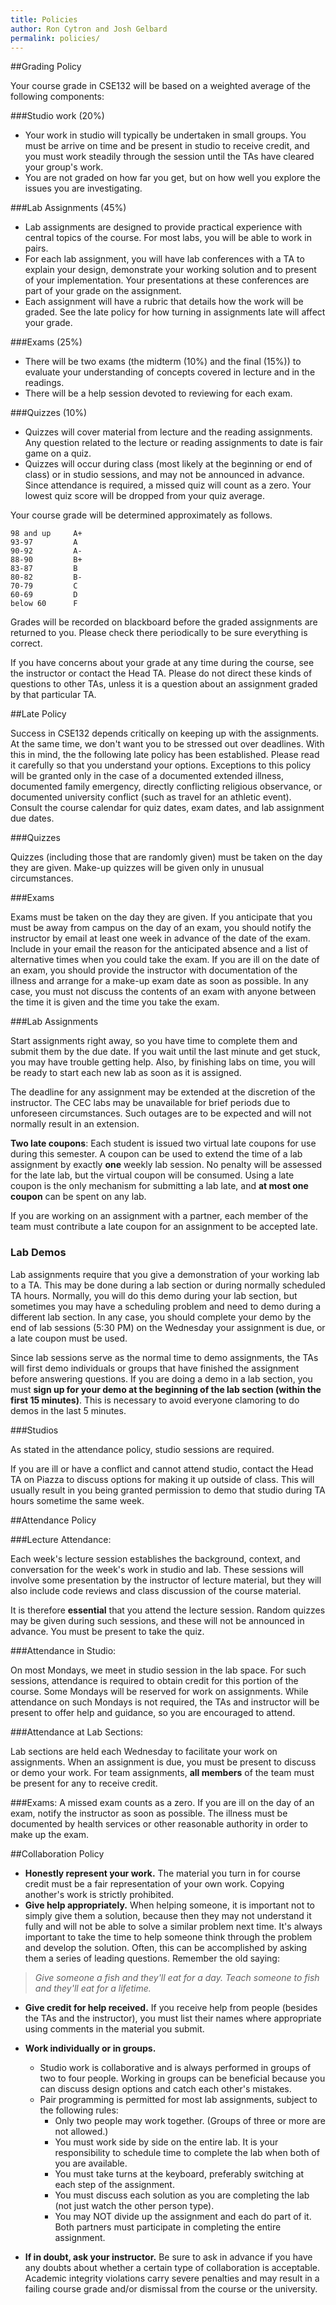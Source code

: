 ```yaml
---
title: Policies
author: Ron Cytron and Josh Gelbard
permalink: policies/
---
```


##Grading Policy

Your course grade in CSE132 will be based on a weighted average of the following components:

###Studio work (20%)
- Your work in studio will typically be undertaken in small groups. You must be arrive on time and be present in studio to receive credit, and you must work steadily through the session until the TAs have cleared your group's work.
- You are not graded on how far you get, but on how well you explore the issues you are investigating.

###Lab Assignments (45%)
- Lab assignments are designed to provide practical experience with central topics of the course. For most labs, you will be able to work in pairs.
- For each lab assignment, you will have lab conferences with a TA to explain your design, demonstrate your working solution and to present of your implementation. Your presentations at these conferences are part of your grade on the assignment. 
- Each assignment will have a rubric that details how the work will be graded. See the late policy for how turning in assignments late will affect your grade.

###Exams (25%)
- There will be two exams (the midterm (10%) and the final (15%)) to evaluate your understanding of concepts covered in lecture and in the readings. 
- There will be a help session devoted to reviewing for each exam.

###Quizzes (10%)
- Quizzes will cover material from lecture and the reading assignments. Any question related to the lecture or reading assignments to date is fair game on a quiz. 
- Quizzes will occur during class (most likely at the beginning or end of class) or in studio sessions, and may not be announced in advance. Since attendance is required, a missed quiz will count as a zero. Your lowest quiz score will be dropped from your quiz average.

Your course grade will be determined approximately as follows.

	98 and up     A+
	93-97         A
	90-92         A-
	88-90         B+
	83-87         B
	80-82         B-
	70-79         C
	60-69         D
	below 60      F

Grades will be recorded on blackboard before the graded assignments are returned to you. Please check there periodically to be sure everything is correct. 

If you have concerns about your grade at any time during the course, see the instructor or contact the Head TA. Please do not direct these kinds of questions to other TAs, unless it is a question about an assignment graded by that particular TA.

##Late Policy

Success in CSE132 depends critically on keeping up with the assignments. At the same time, we don't want you to be stressed out over deadlines. With this in mind, the the following late policy has been established. Please read it carefully so that you understand your options. Exceptions to this policy will be granted only in the case of a documented extended illness, documented family emergency, directly conflicting religious observance, or documented university conflict (such as travel for an athletic event).
Consult the course calendar for quiz dates, exam dates, and lab assignment due dates.

###Quizzes

Quizzes (including those that are randomly given) must be taken on the day they are given. Make-up quizzes will be given only in unusual circumstances. 

###Exams

Exams must be taken on the day they are given. If you anticipate that you must be away from campus on the day of an exam, you should notify the instructor by email at least one week in advance of the date of the exam. Include in your email the reason for the anticipated absence and a list of alternative times when you could take the exam. If you are ill on the date of an exam, you should provide the instructor with documentation of the illness and arrange for a make-up exam date as soon as possible. In any case, you must not discuss the contents of an exam with anyone between the time it is given and the time you take the exam.

###Lab Assignments

Start assignments right away, so you have time to complete them and submit them by the due date. If you wait until the last minute and get stuck, you may have trouble getting help. Also, by finishing labs on time, you will be ready to start each new lab as soon as it is assigned.

The deadline for any assignment may be extended at the discretion of the instructor. The CEC labs may be unavailable for brief periods due to unforeseen circumstances. Such outages are to be expected and will not normally result in an extension.

**Two late coupons**: Each student is issued two virtual late coupons for use during this semester. A coupon can be used to extend the time of a lab assignment by exactly **one** weekly lab session. No penalty will be assessed for the late lab, but the virtual coupon will be consumed. Using a late coupon is the only mechanism for submitting a lab late, and **at most one coupon** can be spent on any lab.

If you are working on an assignment with a partner, each member of the team must contribute a late coupon for an assignment to be accepted late.

### Lab Demos

Lab assignments require that you give a demonstration of your working lab to a TA. This may be done during a lab section or during normally scheduled TA hours. Normally, you will do this demo during your lab section, but sometimes you may have a scheduling problem and need to demo during a different lab section. In any case, you should complete your demo by the end of lab sessions (5:30 PM) on the Wednesday your assignment is due, or a late coupon must be used.

Since lab sessions serve as the normal time to demo assignments, the TAs will first demo individuals or groups that have finished the assignment before answering questions. If you are doing a demo in a lab section, you must **sign up for your demo at the beginning of the lab section (within the first 15 minutes)**. This is necessary to avoid everyone clamoring to do demos in the last 5 minutes.

###Studios

As stated in the attendance policy, studio sessions are required. 

If you are ill or have a conflict and cannot attend studio, contact the Head TA on Piazza to discuss options for making it up outside of class. This will usually result in you being granted permission to demo that studio during TA hours sometime the same week.

##Attendance Policy

###Lecture Attendance:

Each week's lecture session establishes the background, context, and conversation for the week's work in studio and lab. These sessions will involve some presentation by the instructor of lecture material, but they will also include code reviews and class discussion of the course material.

It is therefore **essential** that you attend the lecture session. Random quizzes may be given during such sessions, and these will not be announced in advance. You must be present to take the quiz.

###Attendance in Studio:

On most Mondays, we meet in studio session in the lab space. For such sessions, attendance is required to obtain credit for this portion of the course. Some Mondays will be reserved for work on assignments. While attendance on such Mondays is not required, the TAs and instructor will be present to offer help and guidance, so you are encouraged to attend.

###Attendance at Lab Sections:

Lab sections are held each Wednesday to facilitate your work on assignments. When an assignment is due, you must be present to discuss or demo your work. For team assignments, **all members** of the team must be present for any to receive credit.

###Exams:
A missed exam counts as a zero. If you are ill on the day of an exam, notify the instructor as soon as possible. The illness must be documented by health services or other reasonable authority in order to make up the exam.

##Collaboration Policy
- **Honestly represent your work.** The material you turn in for course credit must be a fair representation of your own work. Copying another's work is strictly prohibited.
- **Give help appropriately.** When helping someone, it is important not to simply give them a solution, because then they may not understand it fully and will not be able to solve a similar problem next time. It's always important to take the time to help someone think through the problem and develop the solution. Often, this can be accomplished by asking them a series of leading questions. Remember the old saying:

>*Give someone a fish and they'll eat for a day.
Teach someone to fish and they'll eat for a lifetime.*

- **Give credit for help received.** If you receive help from people (besides the TAs and the instructor), you must list their names where appropriate using comments in the material you submit.
- **Work individually or in groups.**
	- Studio work is collaborative and is always performed in groups of two to four people. Working in groups can be beneficial because you can discuss design options and catch each other's mistakes.
	- Pair programming is permitted for most lab assignments, subject to the following rules:
		- Only two people may work together. (Groups of three or more are not allowed.) 
		- You must work side by side on the entire lab. It is your responsibility to schedule time to complete the lab when both of you are available.
		- You must take turns at the keyboard, preferably switching at each step of the assignment.
		- You must discuss each solution as you are completing the lab (not just watch the other person type).
		- You may NOT divide up the assignment and each do part of it. Both partners must participate in completing the entire assignment.
		
- **If in doubt, ask your instructor.** Be sure to ask in advance if you have any doubts about whether a certain type of collaboration is acceptable. Academic integrity violations carry severe penalties and may result in a failing course grade and/or dismissal from the course or the university.



